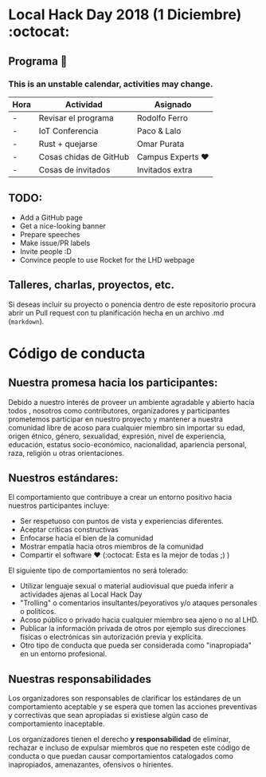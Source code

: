 # Local Hack Day 2018 (1 Diciembre) :octocat:

## Programa :calendar:
### This is an unstable calendar, activities may change.

| Hora | Actividad | Asignado |
|------|-----------|----------|
| - |Revisar el programa| Rodolfo Ferro|
| - | IoT Conferencia | Paco & Lalo |
| - | Rust + quejarse | Omar Purata|
| - | Cosas chidas de GitHub | Campus Experts :heart: |
| - | Cosas de invitados | Invitados extra |

## TODO:
* Add a GitHub page
* Get a nice-looking banner
* Prepare speeches
* Make issue/PR labels
* Invite people :D
* Convince people to use Rocket for the LHD webpage

## Talleres, charlas, proyectos, etc.

Si deseas incluir su proyecto o ponencia dentro de este repositorio procura
abrir un Pull request con tu planificación hecha en un archivo .md (`markdown`).

# Código de conducta

## Nuestra promesa hacia los participantes:

Debido a nuestro interés de proveer un ambiente agradable y abierto hacia todos
, nosotros como contributores, organizadores y participantes prometemos
participar en nuestro proyecto y mantener a nuestra comunidad libre de acoso
para cualquier miembro sin importar su edad, origen étnico, género, sexualidad,
expresión, nivel de experiencia, educación, estatus socio-económico,
nacionalidad, apariencia personal, raza, religión u otras orientaciones.

## Nuestros estándares:

El comportamiento que contribuye a crear un entorno positivo hacia nuestros
participantes incluye:

* Ser respetuoso con puntos de vista y experiencias diferentes.
* Aceptar críticas constructivas
* Enfocarse hacia el bien de la comunidad
* Mostrar empatía hacia otros miembros de la comunidad
* Compartir el software :heart: (:octocat: Esta es la mejor de todas ;) )

El siguiente tipo de comportamientos no será tolerado:

* Utilizar lenguaje sexual o material audiovisual que pueda inferir a
actividades ajenas al Local Hack Day
* "Trolling" o comentarios insultantes/peyorativos y/o ataques personales o
políticos.
* Acoso público o privado hacia cualquier miembro sea ajeno o no al LHD.
* Publicar la información privada de otros por ejemplo sus direcciones físicas
o electrónicas sin autorización previa y explícita.
* Otro tipo de conducta que pueda ser considerada como "inapropiada" en un
entorno profesional.

## Nuestras responsabilidades

Los organizadores son responsables de clarificar los estándares de un
comportamiento aceptable y se espera que tomen las acciones preventivas y
correctivas que sean apropiadas si existiese algún caso de comportamiento
inaceptable.

Los organizadores tienen el derecho **y responsabilidad** de eliminar, rechazar e
incluso de expulsar miembros que no respeten este código de conducta o que
puedan causar comportamientos catalogados como inapropiados, amenazantes,
ofensivos o hirientes.
